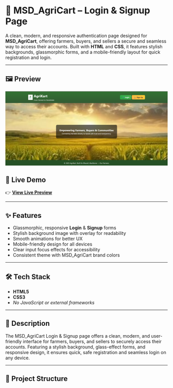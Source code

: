 # 🌾 MSD_AgriCart – Login & Signup Page

A clean, modern, and responsive authentication page designed for **MSD_AgriCart**, offering farmers, buyers, and sellers a secure and seamless way to access their accounts. Built with **HTML** and **CSS**, it features stylish backgrounds, glassmorphic forms, and a mobile-friendly layout for quick registration and login.

---

## 🖼 Preview
![Login & Signup Preview](https://github.com/kadajnanadeepika-245/MSD_AgriCart_Login-Signup-Page/blob/main/Screenshot%202025-08-13%20233919.png)


## 🚀 Live Demo
👉 **[View Live Preview](https://agricartlogindeepika.netlify.app/)**

---

## ✨ Features
- Glassmorphic, responsive **Login** & **Signup** forms  
- Stylish background image with overlay for readability  
- Smooth animations for better UX  
- Mobile-friendly design for all devices  
- Clear input focus effects for accessibility  
- Consistent theme with MSD_AgriCart brand colors  

---

## 🛠 Tech Stack
- **HTML5**  
- **CSS3**  
- *No JavaScript or external frameworks*

---

## 📜 Description
The MSD_AgriCart Login & Signup page offers a clean, modern, and user-friendly interface for farmers, buyers, and sellers to securely access their accounts. Featuring a stylish background, glass-effect forms, and responsive design, it ensures quick, safe registration and seamless login on any device.

---

## 📁 Project Structure
